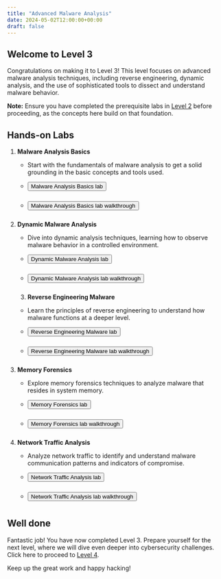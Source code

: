 ```yaml
---
title: "Advanced Malware Analysis"
date: 2024-05-02T12:00:00+00:00
draft: false
---
```


## Welcome to Level 3

Congratulations on making it to Level 3! This level focuses on advanced malware analysis techniques, including reverse engineering, dynamic analysis, and the use of sophisticated tools to dissect and understand malware behavior.

**Note:** Ensure you have completed the prerequisite labs in <a href="/level_2" class="button">Level 2</a> before proceeding, as the concepts here build on that foundation.

## Hands-on Labs

1. **Malware Analysis Basics** 
   - Start with the fundamentals of malware analysis to get a solid grounding in the basic concepts and tools used.

   - <button style="color: black; margin-bottom: 10px;" onclick="window.open('https://tryhackme.com/r/room/malwareanalysisbasics', '_blank')">Malware Analysis Basics lab</button>
   - <button style="color: black; margin-bottom: 10px;" onclick="window.open('https://medium.com/@malwareanalysis/malware-analysis-basics-tryhackme-walkthrough-1234567890', '_blank')">Malware Analysis Basics lab walkthrough</button>

2. **Dynamic Malware Analysis** 
   - Dive into dynamic analysis techniques, learning how to observe malware behavior in a controlled environment.

   - <button style="color: black; margin-bottom: 10px;" onclick="window.open('https://tryhackme.com/r/room/dynamicmalwareanalysis', '_blank')">Dynamic Malware Analysis lab</button>
   - <button style="color: black; margin-bottom: 10px;" onclick="window.open('https://medium.com/@dynamicmalware/dynamic-malware-analysis-tryhackme-walkthrough-0987654321', '_blank')">Dynamic Malware Analysis lab walkthrough</button>

   3. **Reverse Engineering Malware** 
   - Learn the principles of reverse engineering to understand how malware functions at a deeper level.

   - <button style="color: black; margin-bottom: 10px;" onclick="window.open('https://tryhackme.com/r/room/reverseengineeringmalware', '_blank')">Reverse Engineering Malware lab</button>
   - <button style="color: black; margin-bottom: 10px;" onclick="window.open('https://medium.com/@reverseengineering/reverse-engineering-malware-tryhackme-walkthrough-1122334455', '_blank')">Reverse Engineering Malware lab walkthrough</button>

4. **Memory Forensics** 
   - Explore memory forensics techniques to analyze malware that resides in system memory.

   - <button style="color: black; margin-bottom: 10px;" onclick="window.open('https://tryhackme.com/r/room/memoryforensics', '_blank')">Memory Forensics lab</button>
   - <button style="color: black; margin-bottom: 10px;" onclick="window.open('https://medium.com/@memoryforensics/memory-forensics-tryhackme-walkthrough-6677889900', '_blank')">Memory Forensics lab walkthrough</button>

5. **Network Traffic Analysis** 
   - Analyze network traffic to identify and understand malware communication patterns and indicators of compromise.

   - <button style="color: black; margin-bottom: 10px;" onclick="window.open('https://tryhackme.com/r/room/networktrafficanalysis', '_blank')">Network Traffic Analysis lab</button>
   - <button style="color: black; margin-bottom: 10px;" onclick="window.open('https://medium.com/@networktraffic/network-traffic-analysis-tryhackme-walkthrough-3344556677', '_blank')">Network Traffic Analysis lab walkthrough</button>

## Well done
Fantastic job! You have now completed Level 3. Prepare yourself for the next level, where we will dive even deeper into cybersecurity challenges. Click here to proceed to <a href="/level_4" class="button">Level 4</a>.

Keep up the great work and happy hacking!